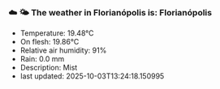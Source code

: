 ### ☁️ 🌤️  The weather in Florianópolis is: Florianópolis

- Temperature: 19.48°C
- On flesh: 19.86°C
- Relative air humidity: 91%
- Rain: 0.0 mm
- Description: Mist
- last updated: 2025-10-03T13:24:18.150995
